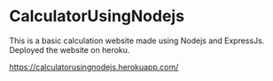 # CalculatorUsingNodejs

This is a basic calculation website made using Nodejs and ExpressJs. Deployed the website on heroku.

https://calculatorusingnodejs.herokuapp.com/
